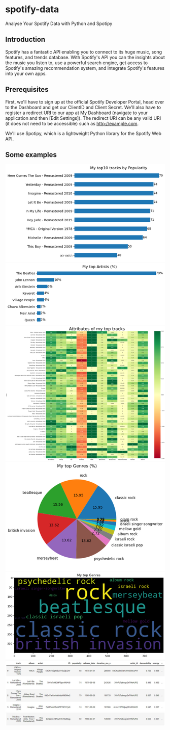 # spotify-data
Analyse Your Spotify Data with Python and Spotipy


## Introduction
Spotify has a fantastic API enabling you to connect to its huge music, song features, and trends database. With Spotify's API you can the insights about the music you listen to, use a powerful search engine, get access to Spotify's amazing recommendation system, and integrate Spotify's features into your own apps.

## Prerequisites
First, we'll have to sign up at the official Spotify Developer Portal, head over to the Dashboard and get our ClientID and Client Secret. We'll also have to register a redirect URI to our app at My Dashboard (navigate to your application and then [Edit Settings]). The redirect URI can be any valid URI (it does not need to be accessible) such as http://example.com.

We'll use Spotipy, which is a  lightweight Python library for the Spotify Web API. 

## Some examples
![1](https://github.com/shainisan/spotify-data/blob/main/download%20(1).png?raw=true)
![2](https://github.com/shainisan/spotify-data/blob/main/download%20(2).png?raw=true)
![3](https://github.com/shainisan/spotify-data/blob/main/download%20(3).png?raw=true)
![4](https://github.com/shainisan/spotify-data/blob/main/download%20(4).png?raw=true)
![5](https://github.com/shainisan/spotify-data/blob/main/download%20(5).png?raw=true)
![6](https://github.com/shainisan/spotify-data/blob/main/%D7%A6%D7%99%D7%9C%D7%95%D7%9D%20%D7%9E%D7%A1%D7%9A%202023-03-04%20185818.jpg?raw=true)
